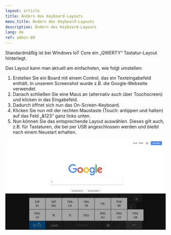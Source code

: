 ```yaml
---
layout: article
title: Ändern des Keyboard-Layouts
menu_title: Ändern des Keyboard-Layouts
description: Ändern des Keyboard-Layouts
lang: de
ref: admin-09
---
```

Standardmäßig ist bei Windows IoT Core ein „QWERTY“ Tastatur-Layout hinterlegt.

Das Layout kann man aktuell am einfachsten, wie folgt umstellen:

1. Erstellen Sie ein Board mit einem Control, das ein Texteingabefeld enthält. In unserem Screenshot wurde z.B. die Google-Webseite verwendet.
2. Danach schließen Sie eine Maus an (alternativ auch über Touchscreen) und klicken in das Eingabefeld.
3. Dadurch öffnet sich nun das On-Screen-Keyboard.
4. Klicken Sie nun mit der rechten Maustaste (Touch: antippen und halten) auf das Feld „&123“ ganz links unten.
5. Nun können Sie das entsprechende Layout auswählen. Dieses gilt auch, z.B. für Tastaturen, die bei per USB angeschlossen werden und bleibt nach einem Neustart erhalten.

![image_1](/assets/images/admin/keyboard/Peakboard_Keyboard_Screenshot.png)
